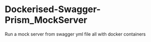 # Dockerised-Swagger-Prism_MockServer
Run a mock server from swagger yml file all with docker containers
